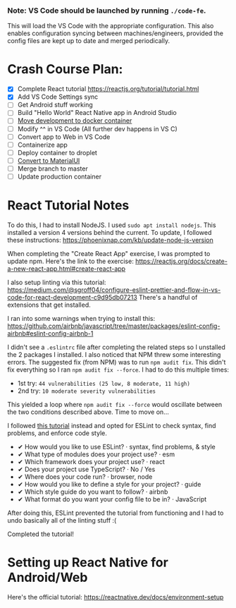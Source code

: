 ### Note: VS Code should be launched by running `./code-fe`. 
This will load the VS Code with the appropriate configuration. This also enables configuration syncing between machines/engineers, provided the config files are kept up to date and merged periodically.

# Crash Course Plan:
* [X] Complete React tutorial	 https://reactjs.org/tutorial/tutorial.html
* [X] Add VS Code Settings sync
* [ ] Get Android stuff working
* [ ] Build "Hello World" React Native app in Android Studio
* [ ] [Move development to docker container](https://docs.docker.com/language/nodejs/develop/)
* [ ] Modify ^^ in VS Code (All further dev happens in VS C)
* [ ] Convert app to Web in VS Code
* [ ] Containerize app
* [ ] Deploy container to droplet
* [ ] [Convert to MaterialUI](https://blog.codemagic.io/how-to-build-react-native-ui-app-with-material-ui/)
* [ ] Merge branch to master
* [ ] Update production container

# React Tutorial Notes
To do this, I had to install NodeJS. I used `sudo apt install nodejs`. This installed a version 4 versions behind the current. To update, I followed these instructions:
https://phoenixnap.com/kb/update-node-js-version

When completing the "Create React App" exercise, I was prompted to update npm. Here's the link to the exercise:
https://reactjs.org/docs/create-a-new-react-app.html#create-react-app

I also setup linting via this tutorial:
https://medium.com/@sgroff04/configure-eslint-prettier-and-flow-in-vs-code-for-react-development-c9d95db07213
There's a handful of extensions that get installed.

I ran into some warnings when trying to install this:
https://github.com/airbnb/javascript/tree/master/packages/eslint-config-airbnb#eslint-config-airbnb-1

I didn't see a `.eslintrc` file after completing the related steps so I unstalled the 2 packages I installed. I also noticed that NPM threw some interesting errors. The suggested fix (from NPM) was to run `npm audit fix`. This didn't fix everything so I ran `npm audit fix --force`. I had to do this multiple times: 
* 1st try: `44 vulnerabilities (25 low, 8 moderate, 11 high)`
* 2nd try: `10 moderate severity vulnerabilities`

This yielded a loop where `npm audit fix --force` would oscillate between the two conditions described above. Time to move on...

I followed [this tutorial](https://code.visualstudio.com/docs/nodejs/reactjs-tutorial) instead and opted for ESLint to check syntax, find problems, and enforce code style. 

* ✔ How would you like to use ESLint? · syntax, find problems, & style
* ✔ What type of modules does your project use? · esm
* ✔ Which framework does your project use? · react
* ✔ Does your project use TypeScript? · No / Yes
* ✔ Where does your code run? · browser, node
* ✔ How would you like to define a style for your project? · guide
* ✔ Which style guide do you want to follow? · airbnb
* ✔ What format do you want your config file to be in? · JavaScript

After doing this, ESLint prevented the tutorial from functioning and I had to undo basically all of the linting stuff :(

Completed the tutorial!

# Setting up React Native for Android/Web
Here's the official tutorial: https://reactnative.dev/docs/environment-setup
